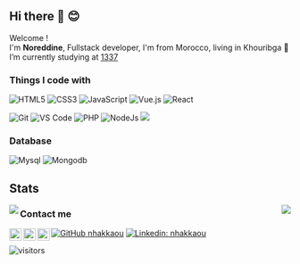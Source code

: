 ## Hi there 👋 😊

<p>Welcome !</br> I'm <strong>Noreddine</strong>, Fullstack developer, I'm from Morocco, living in Khouribga
🌱 I’m currently studying at <a href="https://1337.ma/">1337</a>
<h3>Things I code with</h3>

![HTML5](https://img.shields.io/badge/-HTML5-%23E44D27?style=flat-square&logo=html5&logoColor=ffffff)
![CSS3](https://img.shields.io/badge/-CSS3-%231572B6?style=flat-square&logo=css3)
![JavaScript](https://img.shields.io/badge/-JavaScript-%23F7DF1C?style=flat-square&logo=javascript&logoColor=000000&labelColor=%23F7DF1C&color=%23FFCE5A)
![Vue.js](https://img.shields.io/badge/-Vue.js-%232c3e50?style=flat-square&logo=Vue.js)
![React](https://img.shields.io/badge/-React-%23282C34?style=flat-square&logo=react)


![Git](https://img.shields.io/badge/-Git-%23F05032?style=flat-square&logo=git&logoColor=%23ffffff)
![VS Code](https://img.shields.io/badge/-VSCode-%23007ACC?style=flat-square&logo=visual-studio-code)
![PHP](https://img.shields.io/badge/-Php-%23007ACC?style=flat-square&logo=php)
![NodeJs](https://img.shields.io/badge/-Nodejs-%23007ACC?style=flat-square&logo=node)
![](https://img.shields.io/badge/-C-%23007ACC?style=flat-square&logo=c)

### Database
![Mysql](https://img.shields.io/badge/-Mysql-%23007ACC?style=flat-square&logo=mysql)
![Mongodb](https://img.shields.io/badge/-Mongodb-%23007ACC?style=flat-square&logo=mongodb)


## Stats
<img align="left" src="https://github-readme-stats.vercel.app/api/top-langs/?username=nhakkaou&layout=compact&theme=merko)](https://github.com/nhakkaou/github-readme-stats"/>
<img align="right" src="https://github-readme-stats.vercel.app/api?username=nhakkaou&show_icons=true&theme=merko" />


### Contact me 

<a target="_blank" href="https://www.instagram.com/king_nour9/">
  <img align="left" alt="Instagram" width="22px" src="https://cdn.jsdelivr.net/npm/simple-icons@v3/icons/instagram.svg" />
</a>

<a target="_blank" href="mailto:noureddine.hak@gmail.com">
  <img align="left" alt="Gmail" width="22px" src="https://cdn.jsdelivr.net/npm/simple-icons@v3/icons/gmail.svg" />
</a>
<a target="_blank" href="https://fb.com/nhakkaou">
  <img align="left" alt="Facebook" width="22px" src="https://cdn.jsdelivr.net/npm/simple-icons@v3/icons/facebook.svg" />
</a>


[![GitHub nhakkaou](https://img.shields.io/github/followers/nhakkaou?label=follow&style=social)](https://github.com/nhakkaou)
[![Linkedin: nhakkaou](https://img.shields.io/badge/-nhakkaou-blue?style=flat-square&logo=Linkedin&logoColor=white&link=https://www.linkedin.com/in/noreddine-hakkaoui/)](https://www.linkedin.com/in/nhakkaou/)


![visitors](https://xiaoluoboding-visitor-badge.glitch.me/badge?page_id=nhakkaou)
<!--
**nhakkaou/nhakkaou** is a ✨ _special_ ✨ repository because its `README.md` (this file) appears on your GitHub profile.

Here are some ideas to get you started:
- 🔭 I’m currently working on ...
- 🌱 I’m currently learning ...
- 👯 I’m looking to collaborate on ...
- 🤔 I’m looking for help with ...
- 💬 Ask me about ...
- 📫 How to reach me: ...
- 😄 Pronouns: ...
- ⚡ Fun fact: ...
-->
